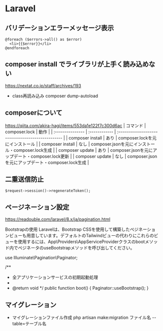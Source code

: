 # Laravel

## バリデーションエラーメッセージ表示
```
@foreach ($errors->all() as $error)
  <li>{{$error}}</li>
@endforeach
```

## composer install でライブラリが上手く読み込めない
https://nextat.co.jp/staff/archives/193
- class再読み込み
composer dump-autoload

## composerについて
https://qiita.com/akira-hagi/items/553da1e122f7c300d6ac
| コマンド         | composer.lock | 動作                                               |
| :--------------- | :------------ | :------------------------------------------------- |
| composer install | あり          | composer.lockを元にインストール                    |
| composer install | なし          | composer.jsonを元にインストール・composer.lock生成 |
| composer update  | あり          | composer.jsonを元にアップデート・composer.lock更新 |
| composer update  | なし          | composer.jsonを元にアップデート・composer.lock生成 |

## 二重送信防止
`$request->session()->regenerateToken();`

## ページネーション設定
https://readouble.com/laravel/8.x/ja/pagination.html

Bootstrapの使用
Laravelは、Bootstrap CSSを使用して構築したペジネーションビューも用意しています。デフォルトのTailwindビューの代わりにこれらのビューを使用するには、App\Providers\AppServiceProviderクラスのbootメソッド内でペジネータのuseBootstrapメソッドを呼び出してください。

use Illuminate\Pagination\Paginator;

/**
 * 全アプリケーションサービスの初期起動処理
 *
 * @return void
 */
public function boot()
{
    Paginator::useBootstrap();
}

## マイグレーション
- マイグレーションファイル作成
php artisan make:migration ファイル名 --table=テーブル名
